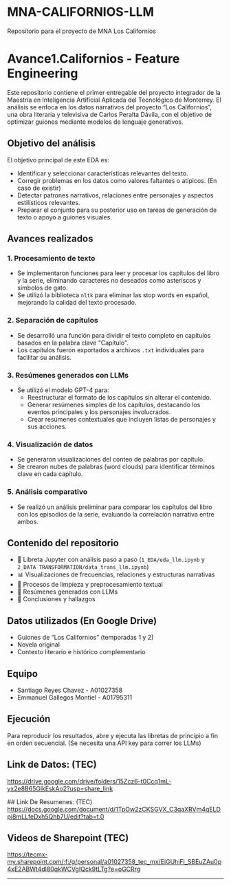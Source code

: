 # MNA-CALIFORNIOS-LLM
Repositorio para el proyecto de MNA Los Californios

# Avance1.Californios - Feature Engineering

Este repositorio contiene el primer entregable del proyecto integrador de la Maestría en Inteligencia Artificial Aplicada del Tecnológico de Monterrey. El análisis se enfoca en los datos narrativos del proyecto “Los Californios”, una obra literaria y televisiva de Carlos Peralta Dávila, con el objetivo de optimizar guiones mediante modelos de lenguaje generativos.

## Objetivo del análisis
El objetivo principal de este EDA es:
- Identificar y seleccionar características relevantes del texto.
- Corregir problemas en los datos como valores faltantes o atípicos. (En caso de existir) 
- Detectar patrones narrativos, relaciones entre personajes y aspectos estilísticos relevantes.
- Preparar el conjunto para su posterior uso en tareas de generación de texto o apoyo a guiones visuales.

## Avances realizados
### 1. Procesamiento de texto
- Se implementaron funciones para leer y procesar los capítulos del libro y la serie, eliminando caracteres no deseados como asteriscos y símbolos de gato.
- Se utilizó la biblioteca `nltk` para eliminar las stop words en español, mejorando la calidad del texto procesado.

### 2. Separación de capítulos
- Se desarrolló una función para dividir el texto completo en capítulos basados en la palabra clave "Capítulo".
- Los capítulos fueron exportados a archivos `.txt` individuales para facilitar su análisis.

### 3. Resúmenes generados con LLMs
- Se utilizó el modelo GPT-4 para:
  - Reestructurar el formato de los capítulos sin alterar el contenido.
  - Generar resúmenes simples de los capítulos, destacando los eventos principales y los personajes involucrados.
  - Crear resúmenes contextuales que incluyen listas de personajes y sus acciones.

### 4. Visualización de datos
- Se generaron visualizaciones del conteo de palabras por capítulo.
- Se crearon nubes de palabras (word clouds) para identificar términos clave en cada capítulo.

### 5. Análisis comparativo
- Se realizó un análisis preliminar para comparar los capítulos del libro con los episodios de la serie, evaluando la correlación narrativa entre ambos.

## Contenido del repositorio
- 📘 Libreta Jupyter con análisis paso a paso (`1_EDA/eda_llm.ipynb` y `2_DATA TRANSFORMATION/data_trans_llm.ipynb`)
- 📊 Visualizaciones de frecuencias, relaciones y estructuras narrativas
- 🧹 Procesos de limpieza y preprocesamiento textual
- 📝 Resúmenes generados con LLMs
- 📝 Conclusiones y hallazgos

## Datos utilizados (En Google Drive)
- Guiones de “Los Californios” (temporadas 1 y 2)
- Novela original
- Contexto literario e histórico complementario

## Equipo
- Santiago Reyes Chavez - A01027358
- Emmanuel Gallegos Montiel - A01795311

## Ejecución
Para reproducir los resultados, abre y ejecuta las libretas de principio a fin en orden secuencial. (Se necesita una API key para correr los LLMs)

## Link de Datos: (TEC) 
https://drive.google.com/drive/folders/15Zcz6-t0Ccq1mL-yx2e8B65GlkEskAo2?usp=share_link 

## Link De Resumenes: (TEC)
https://docs.google.com/document/d/1TpOw2zCKSGVX_C3qaXRVm4qELDpj8mLLfeDxh5Qhb7U/edit?tab=t.0

## Videos de Sharepoint (TEC)
https://tecmx-my.sharepoint.com/:f:/g/personal/a01027358_tec_mx/EiGUhiFl_SBEuZAu0p4xE2ABWt4dl80qkWCVgIQck9tLTg?e=oGCRrg

---